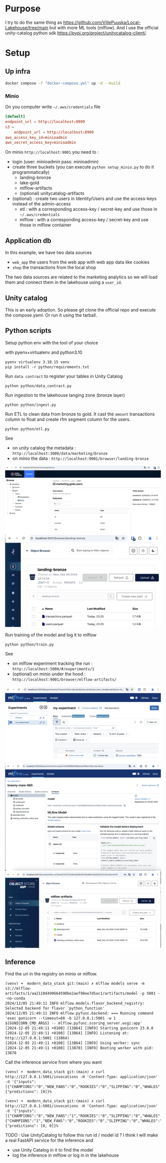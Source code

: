 # Purpose

I try to do the same thing as https://github.com/VillePuuska/Local-Lakehouse/tree/main but with more ML tools (mlflow).
And I use the official unity-catalog python sdk https://pypi.org/project/unitycatalog-client/.


# Setup

## Up infra

````bash
docker compose -f "docker-compose.yml" up -d --build
````

### Minio

On you computer write `~/.aws/credentials` file
````conf
[default]
endpoint_url = http://localhost:8999
s3 =
    endpoint_url = http://localhost:8999
aws_access_key_id=minioadmin
aws_secret_access_key=minioadmin
````

On minio `http://localhost:9001` you need to :
- login (user: minioadmin pass: minioadmin)
- create three buckets (you can execute `python setup_minio.py` to do it programmatically)
    - landing-bronze
    - lake-gold
    - mlflow-artifacts
    - (optional) unitycatalog-artifacts
- (optional) : create two users in Identity/Users and use the access-keys instead of the admin-access
    - etl : with a corresponding access-key / secret-key and use those in `~/.aws/credentials`
    - mlflow : with a corresponding access-key / secret-key and use those in mlflow container

## Application db

In this example, we have two data sources
- `web_app` the users from the web app with web app data like cookies
- `shop` the transactions from the local shop

The two data sources are related to the marketing analytics so we will load them and connect them in the lakehouse using a `user_id`.

## Unity catalog

This is an early adoption. So please git clone the official repo and execute the compose.yaml.
Or run it using the tarball.


## Python scripts
Setup python env with the tool of your choice

with pyenv+virtualenv and python3.10
````
pyenv virtualenv 3.10.15 venv
pip install -r python/requirements.txt
````
Run `data contract` to register your tables in Unity Catalog
````
python python/data_contract.py
````

Run ingestion to the lakehouse langing zone (bronze layer)
````
python python/ingest.py
````
Run ETL to clean data from bronze to gold. It cast the `amount` transactions column to float and create rfm segment column for the users.
````
python python/etl.py
````

See 
 - on unity catalog the metadata : `http://localhost:3000/data/marketing/bronze`
 - on minio the data : `http://localhost:9001/browser/landing-bronze`

![unity-catalog](docs/unity-ui.png "Unity Catalog")
![minio-data](docs/minio-landing-data.png "Minio Landing Data")

Run training of the model and log it to mlflow
````
python python/train.py
````

See 
 - on mlflow experiment tracking the run : `http://localhost:5000/#/experiments/1`
 - (optional) on minio under the hood : `http://localhost:9001/browser/mlflow-artifacts/`

![mlflow-run](docs/mlflow-run.png)
![mlflow-artifact](docs/mlflow-artifact.png)
![minio-mlflow-artifact-under-ther-hood](docs/minio-mlflow-artifact-under-the-hood.png)
## Inference

Find the uri in the registry on minio or mlflow.

````console
(venv) ➜  modern_data_stack git:(main) ✗ mlflow models serve -m s3://mlflow-artifacts/1/aa2110d499664590be2aef98ee7d5ac1/artifacts/model -p 5001 --no-conda
2024/12/05 21:49:11 INFO mlflow.models.flavor_backend_registry: Selected backend for flavor 'python_function'
2024/12/05 21:49:11 INFO mlflow.pyfunc.backend: === Running command 'exec gunicorn --timeout=60 -b 127.0.0.1:5001 -w 1 ${GUNICORN_CMD_ARGS} -- mlflow.pyfunc.scoring_server.wsgi:app'
[2024-12-05 21:49:11 +0100] [13864] [INFO] Starting gunicorn 23.0.0
[2024-12-05 21:49:11 +0100] [13864] [INFO] Listening at: http://127.0.0.1:5001 (13864)
[2024-12-05 21:49:11 +0100] [13864] [INFO] Using worker: sync
[2024-12-05 21:49:11 +0100] [13870] [INFO] Booting worker with pid: 13870
````

Call the inference service from where you want

````console
(venv) ➜  modern_data_stack git:(main) ✗ curl http://127.0.0.1:5001/invocations -H 'Content-Type: application/json' -d '{"inputs":[{"CHAMPIONS":"0","NEW_FANS":"0","ROOKIES":"0","SLIPPING":"0","WHALES":"1"}]}'
{"predictions": [0]}%  
````

```console
(venv) ➜  modern_data_stack git:(main) ✗ curl http://127.0.0.1:5001/invocations -H 'Content-Type: application/json' -d '{"inputs":[{"CHAMPIONS":"0","NEW_FANS":"1","ROOKIES":"0","SLIPPING":"0","WHALES":"0"},{"CHAMPIONS":"1","NEW_FANS":"0","ROOKIES":"0","SLIPPING":"0","WHALES":"0"}]}'
{"predictions": [0, 0]}%  
```

TODO : Use UnityCatalog to follow this run id / model id ?
I think I will make a real FastAPI service for the inference and 
- use Unity Catalog in it to find the model
- log the inference in mlflow or log in in the lakehouse
